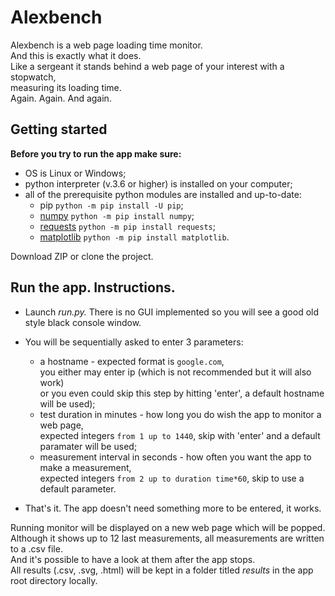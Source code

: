 Alexbench
=======
Alexbench is a web page loading time monitor.  
And this is exactly what it does.  
Like a sergeant it stands behind a web page of your interest with a stopwatch,  
measuring its loading time.  
Again. Again. And again.  
  
  
## Getting started   
**Before you try to run the app make sure:**  
* OS is Linux or Windows;
* python interpreter (v.3.6 or higher) is installed on your computer;  
* all of the prerequisite python modules are installed and up-to-date:
    * pip `python -m pip install -U pip`;
    * [numpy](<http://www.numpy.org>) `python -m pip install numpy`;
    * [requests](<http://docs.python-requests.org/en/master/>) `python -m pip install requests`;
    * [matplotlib](<https://matplotlib.org/index.html>) `python -m pip install matplotlib`.  
    
Download ZIP or clone the project.  

## Run the app. Instructions.  
* Launch _run.py._ There is no GUI implemented so you will see a good old style black console window. 
* You will be sequentially asked to enter 3 parameters:  
    * a hostname - expected format is `google.com`,  
    you either may enter ip (which is not recommended but it will also work)  
    or you even could skip this step by hitting 'enter', a default hostname will be used);  
    * test duration in minutes - how long you do wish the app to monitor a web page,  
    expected integers `from 1 up to 1440`, skip with 'enter' and a default paramater will be used;  
    * measurement interval in seconds - how often you want the app to make a measurement,  
    expected integers `from 2 up to duration time*60`, skip to use a default parameter.  
     
* That's it. The app doesn't need something more to be entered, it works.  

Running monitor will be displayed on a new web page which will be popped.  
Although it shows up to 12 last measurements, all measurements are written to a .csv file.   
And it's possible to have a look at them after the app stops.  
All results (.csv, .svg, .html) will be kept in a folder titled _results_ in the app root directory locally.

